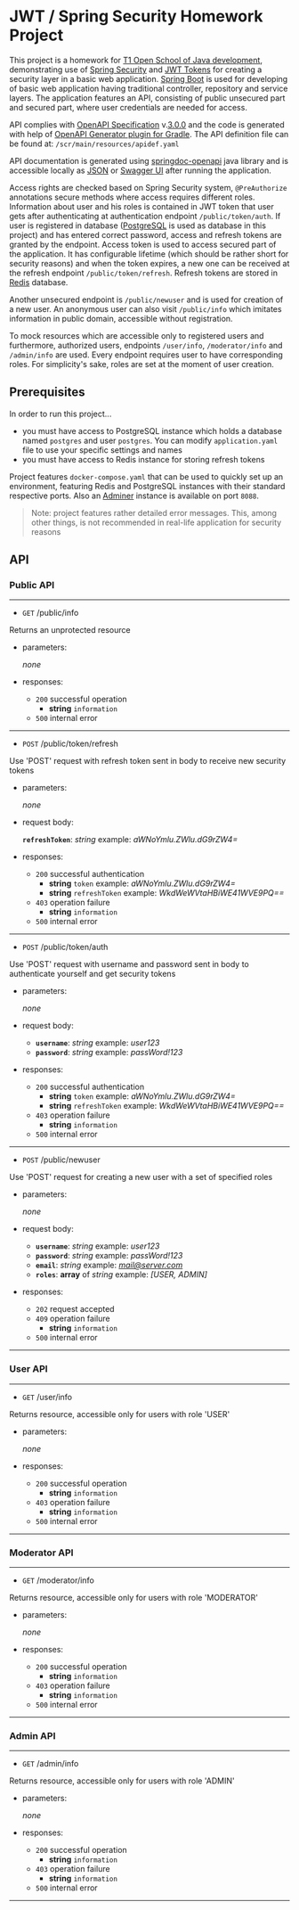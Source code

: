 # JWT / Spring Security Homework Project

This project is a homework for [T1 Open School of Java development][1], demonstrating use of [Spring Security][2] and [JWT Tokens][12] for creating a security layer in a basic web application. [Spring Boot][3] is used for developing of basic web application having traditional controller, repository and service layers. The application features an API, consisting of public unsecured part and secured part, where user credentials are needed for access. 

API complies with [OpenAPI Specification][4] v.[3.0.0][5] and the code is generated with help of [OpenAPI Generator plugin for Gradle][6]. The API definition file can be found at: `/scr/main/resources/apidef.yaml`

API documentation is generated using [springdoc-openapi][7] java library and is accessible locally as [JSON][8] or [Swagger UI][9] after running the application.

Access rights are checked based on Spring Security system, `@PreAuthorize` annotations secure methods where access requires different roles. Information about user and his roles is contained in JWT token that user gets after authenticating at authentication endpoint `/public/token/auth`. If user is registered in database ([PostgreSQL][10] is used as database in this project) and has entered correct password, access and refresh tokens are granted by the endpoint. Access token is used to access secured part of the application. It has configurable lifetime (which should be rather short for security reasons) and when the token expires, a new one can be received at the refresh endpoint `/public/token/refresh`. Refresh tokens are stored in [Redis][11] database.

Another unsecured endpoint is `/public/newuser` and is used for creation of a new user. An anonymous user can also visit `/public/info` which imitates information in public domain, accessible without registration.

To mock resources which are accessible only to registered users and furthermore, authorized users, endpoints `/user/info`, `/moderator/info` and `/admin/info` are used. Every endpoint requires user to have corresponding roles. For simplicity's sake, roles are set at the moment of user creation.

## Prerequisites

In order to run this project...

- you must have access to PostgreSQL instance which holds a database named `postgres` and user `postgres`. You can modify `application.yaml` file to use your specific settings and names
- you must have access to Redis instance for storing refresh tokens

Project features `docker-compose.yaml` that can be used to quickly set up an environment, featuring Redis and PostgreSQL instances with their standard respective ports. Also an [Adminer][13] instance is available on port `8088`.

> Note: project features rather detailed error messages. This, among other things, is not recommended in real-life application for security reasons

## API

### Public API

---
- `GET` /public/info

Returns an unprotected resource
- parameters:

  *none*
- responses:
    - `200` successful operation
        - **string** `information`
    - `500` internal error

---
- `POST` /public/token/refresh

Use 'POST' request with refresh token sent in body to receive new security tokens
- parameters:

  *none*
- request body:

  **`refreshToken`**: *string* example: *aWNoYmlu.ZWlu.dG9rZW4=*
- responses:
    - `200` successful authentication
        - **string** `token` example: *aWNoYmlu.ZWlu.dG9rZW4=*
        - **string** `refreshToken` example: *WkdWeWVtaHBiWE41WVE9PQ==*
    - `403` operation failure
        - **string** `information`
    - `500` internal error

---
- `POST` /public/token/auth

Use 'POST' request with username and password sent in body to authenticate yourself and get security tokens
- parameters:

  *none*
- request body:

  - **`username`**: *string* example: *user123*
  - **`password`**: *string* example: *passWord!123*
- responses:
    - `200` successful authentication
        - **string** `token` example: *aWNoYmlu.ZWlu.dG9rZW4=*
        - **string** `refreshToken` example: *WkdWeWVtaHBiWE41WVE9PQ==*
    - `403` operation failure
        - **string** `information`
    - `500` internal error

---
- `POST` /public/newuser

Use 'POST' request for creating a new user with a set of specified roles
- parameters:

  *none*
- request body:

  - **`username`**: *string* example: *user123*
  - **`password`**: *string* example: *passWord!123*
  - **`email`**: *string* example: *mail@server.com*
  - **`roles`**: **array** of *string* example: *[USER, ADMIN]*
- responses:
    - `202` request accepted
    - `409` operation failure
        - **string** `information`
    - `500` internal error

---

### User API

---
- `GET` /user/info

Returns resource, accessible only for users with role 'USER'
- parameters:

  *none*
- responses:
    - `200` successful operation
        - **string** `information`
    - `403` operation failure
        - **string** `information`
    - `500` internal error

---

### Moderator API

---
- `GET` /moderator/info

Returns resource, accessible only for users with role 'MODERATOR'
- parameters:

  *none*
- responses:
    - `200` successful operation
        - **string** `information`
    - `403` operation failure
        - **string** `information`
    - `500` internal error

---

### Admin API

---
- `GET` /admin/info

Returns resource, accessible only for users with role 'ADMIN'
- parameters:

  *none*
- responses:
    - `200` successful operation
        - **string** `information`
    - `403` operation failure
        - **string** `information`
    - `500` internal error

---

[1]: https://t1.ru/internship/item/otkrytaya-shkola-dlya-java-razrabotchikov/
[2]: https://docs.spring.io/spring-framework/reference/core/aop.html
[3]: https://spring.io/projects/spring-boot
[4]: https://www.openapis.org/
[5]: https://swagger.io/specification/v3/
[6]: https://github.com/OpenAPITools/openapi-generator/tree/master/modules/openapi-generator-gradle-plugin
[7]: https://springdoc.org/
[8]: http://localhost:8080/v3/api-docs
[9]: http://localhost:8080/swagger-ui/index.html
[10]: https://www.postgresql.org/
[11]: https://redis.io/
[12]: https://jwt.io/
[13]: https://www.adminer.org/
